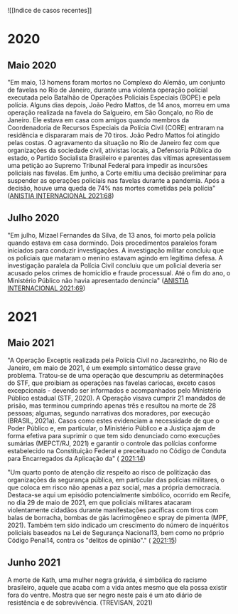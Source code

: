 ![[Indice de casos recentes]]

# 2020

## Maio 2020
"Em maio, 13 homens foram mortos no Complexo do Alemão, um conjunto de favelas no Rio de Janeiro, durante uma violenta operação policial executada pelo Batalhão de Operações Policiais Especiais (BOPE) e pela polícia. Alguns dias depois, João Pedro Mattos, de 14 anos, morreu em uma operação realizada na favela do Salgueiro, em São Gonçalo, no Rio de Janeiro. Ele estava em casa com amigos quando membros da Coordenadoria de Recursos Especiais da Polícia Civil (CORE) entraram na residência e dispararam mais de 70 tiros. João Pedro Mattos foi atingido pelas costas. O agravamento da situação no Rio de Janeiro fez com que organizações da sociedade civil, ativistas locais, a Defensoria Pública do estado, o Partido Socialista Brasileiro e parentes das vítimas apresentassem uma petição ao Supremo Tribunal Federal para impedir as incursões policiais nas favelas. Em junho, a Corte emitiu uma decisão preliminar para suspender as operações policiais nas favelas durante a pandemia. Após a decisão, houve uma queda de 74% nas mortes cometidas pela polícia" ([ANISTIA INTERNACIONAL 2021:68](zotero://open-pdf/groups/4374086/items/BJCLRBG5?page=68))

## Julho 2020
"Em julho, Mizael Fernandes da Silva, de 13 anos, foi morto pela polícia quando estava em casa dormindo. Dois procedimentos paralelos foram iniciados para conduzir investigações. A investigação militar concluiu que os policiais que mataram o menino estavam agindo em legítima defesa. A investigação paralela da Polícia Civil concluiu que um policial deveria ser acusado pelos crimes de homicídio e fraude processual. Até o fim do ano, o Ministério Público não havia apresentado denúncia" ([ANISTIA INTERNACIONAL 2021:69](zotero://open-pdf/groups/4374086/items/BJCLRBG5?page=69))


# 2021
## Maio 2021
"A Operação Exceptis realizada pela Polícia Civil no Jacarezinho, no Rio de Janeiro, em maio de 2021, é um exemplo sintomático desse grave problema. Tratou-se de uma operação que descumpriu as determinações do STF, que proibiam as operações nas favelas cariocas, exceto casos excepcionais - devendo ser informados e acompanhados pelo Ministério Público estadual (STF, 2020). A Operação visava cumprir 21 mandados de prisão, mas terminou cumprindo apenas três e resultou na morte de 28 pessoas; algumas, segundo narrativas dos moradores, por execução (BRASIL, 2021a). Casos como estes evidenciam a necessidade de que o Poder Público e, em particular, o Ministério Público e a Justiça ajam de forma efetiva para suprimir o que tem sido denunciado como execuções sumárias (MEPCT/RJ, 2021) e garantir o controle das polícias conforme estabelecido na Constituição Federal e preceituado no Código de Conduta para Encarregados da Aplicação da" ( [2021:14](zotero://open-pdf/groups/4374086/items/6L5F6SDG?page=14))

"Um quarto ponto de atenção diz respeito ao risco de politização das organizações da segurança pública, em particular das polícias militares, o que coloca em risco não apenas a paz social, mas a própria democracia. Destaca-se aqui um episódio potencialmente simbólico, ocorrido em Recife, no dia 29 de maio de 2021, em que policiais militares atacaram violentamente cidadãos durante manifestações pacíficas com tiros com balas de borracha, bombas de gás lacrimogêneo e spray de pimenta (MPF, 2021). Também tem sido indicado um crescimento do número de inquéritos policiais baseados na Lei de Segurança Nacional13, bem como no próprio Código Penal14, contra os "delitos de opinião"." ( [2021:15](zotero://open-pdf/groups/4374086/items/6L5F6SDG?page=15))


## Junho 2021
A morte de Kath, uma mulher negra grávida, é simbólica do racismo brasileiro, aquele que acaba com a vida antes mesmo que ela possa existir fora do ventre. Mostra que ser negro neste país é um ato diário de resistência e de sobrevivência. (TREVISAN, 2021)



